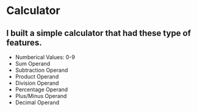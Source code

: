 # Calculator

## I built a simple calculator that had these type of features.

* Numberical Values: 0-9
* Sum Operand
* Subtraction Operand
* Product Operand
* Division Operand
* Percentage Operand
* Plus/Minus Operand
* Decimal Operand